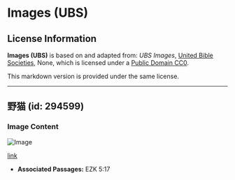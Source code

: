 # Images (UBS)

## License Information

**Images (UBS)** is based on and adapted from: _UBS Images_, [United Bible Societies](https://unitedbiblesocieties.org/), None, which is licensed under a [Public Domain CC0](https://creativecommons.org/public-domain/cc0/).

This markdown version is provided under the same license.



--------------------------------

## 野猫 (id: 294599)

### Image Content

![Image](https://cdn.aquifer.bible/aquifer-content/resources/Media/WEB-0915_wild_cat.jpg)

[link](https://cdn.aquifer.bible/aquifer-content/resources/Media/WEB-0915_wild_cat.jpg)

* **Associated Passages:** EZK 5:17

